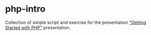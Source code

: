 php-intro
==========

Collection of simple script and exercise for the presentation 
["Getting Started with PHP"](https://slides.com/onema/getting-started-with-php/) 
presentation.  
